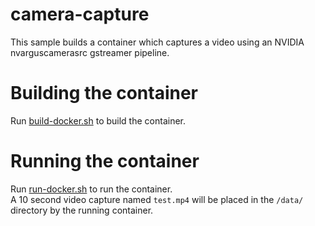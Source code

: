 # camera-capture

This sample builds a container which captures a video using an NVIDIA nvarguscamerasrc gstreamer pipeline.

# Building the container

Run [build-docker.sh](build-docker.sh) to build the container.

# Running the container

Run [run-docker.sh](run-docker.sh) to run the container.  
A 10 second video capture named `test.mp4` will be placed in the `/data/` directory by the running container.